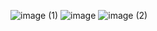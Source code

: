 ![image (1)](https://github.com/VOLTAR99/Assignment_Coffee_App/assets/119584242/9e186739-df5c-4b77-a6db-b8d4f45119a3)
![image](https://github.com/VOLTAR99/Assignment_Coffee_App/assets/119584242/33d83a0e-e7f5-4a24-84b6-7bc83355b38d)
![image (2)](https://github.com/VOLTAR99/Assignment_Coffee_App/assets/119584242/2ce876c0-b8cd-47e1-b7e9-f6c529c9025f)

